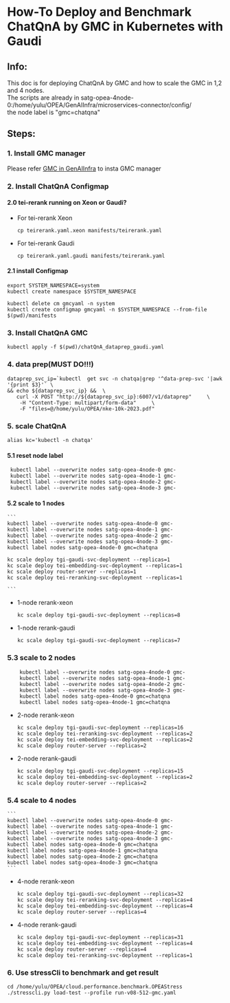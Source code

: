 # How-To Deploy and Benchmark ChatQnA by GMC in Kubernetes with Gaudi
## Info:
This doc is for deploying ChatQnA by GMC and how to scale the GMC in 1,2 and 4 nodes.
\
The scripts are already in satg-opea-4node-0:/home/yulu/OPEA/GenAIInfra/microservices-connector/config/
\
the node label is "gmc=chatqna"

## Steps:
### 1. Install GMC manager
Please refer  [GMC in GenAIInfra](https://github.com/opea-project/GenAIInfra/tree/main/microservices-connector) to insta GMC manager
### 2. Install ChatQnA Configmap
#### 2.0 tei-rerank running on Xeon or Gaudi?
- For tei-rerank Xeon
    ```
    cp teirerank.yaml.xeon manifests/teirerank.yaml
    ```
- For tei-rerank Gaudi
    ```
    cp teirerank.yaml.gaudi manifests/teirerank.yaml
    ```
#### 2.1 install Configmap
```
export SYSTEM_NAMESPACE=system
kubectl create namespace $SYSTEM_NAMESPACE

kubectl delete cm gmcyaml -n system
kubectl create configmap gmcyaml -n $SYSTEM_NAMESPACE --from-file $(pwd)/manifests
```
### 3. Install ChatQnA GMC

```
kubectl apply -f $(pwd)/chatQnA_dataprep_gaudi.yaml
```

### 4. data prep(MUST DO!!!)
```
dataprep_svc_ip=`kubectl  get svc -n chatqa|grep '^data-prep-svc '|awk '{print $3}'` \
&& echo ${dataprep_svc_ip} &&  \
   curl -X POST "http://${dataprep_svc_ip}:6007/v1/dataprep"     \
    -H "Content-Type: multipart/form-data"     \
    -F "files=@/home/yulu/OPEA/nke-10k-2023.pdf"
```

### 5. scale ChatQnA
```
alias kc='kubectl -n chatqa'
```
#### 5.1 reset node label
```
 kubectl label --overwrite nodes satg-opea-4node-0 gmc-
 kubectl label --overwrite nodes satg-opea-4node-1 gmc-
 kubectl label --overwrite nodes satg-opea-4node-2 gmc-
 kubectl label --overwrite nodes satg-opea-4node-3 gmc-
```

#### 5.2 scale to 1 nodes
    ```
    kubectl label --overwrite nodes satg-opea-4node-0 gmc-
    kubectl label --overwrite nodes satg-opea-4node-1 gmc-
    kubectl label --overwrite nodes satg-opea-4node-2 gmc-
    kubectl label --overwrite nodes satg-opea-4node-3 gmc-
    kubectl label nodes satg-opea-4node-0 gmc=chatqna

    kc scale deploy tgi-gaudi-svc-deployment --replicas=1
    kc scale deploy tei-embedding-svc-deployment --replicas=1
    kc scale deploy router-server --replicas=1
    kc scale deploy tei-reranking-svc-deployment --replicas=1

    ```

 - 1-node rerank-xeon
    
     ```
     kc scale deploy tgi-gaudi-svc-deployment --replicas=8
     ```
 - 1-node rerank-gaudi
    
     ```
     kc scale deploy tgi-gaudi-svc-deployment --replicas=7
     ```
 ### 5.3 scale to 2 nodes
```
    kubectl label --overwrite nodes satg-opea-4node-0 gmc-
    kubectl label --overwrite nodes satg-opea-4node-1 gmc-
    kubectl label --overwrite nodes satg-opea-4node-2 gmc-
    kubectl label --overwrite nodes satg-opea-4node-3 gmc-
    kubectl label nodes satg-opea-4node-0 gmc=chatqna
    kubectl label nodes satg-opea-4node-1 gmc=chatqna
```

 -  2-node rerank-xeon
    ```
    kc scale deploy tgi-gaudi-svc-deployment --replicas=16
    kc scale deploy tei-reranking-svc-deployment --replicas=2
    kc scale deploy tei-embedding-svc-deployment --replicas=2
    kc scale deploy router-server --replicas=2
    ```
 
 - 2-node rerank-gaudi
    ```
    kc scale deploy tgi-gaudi-svc-deployment --replicas=15
    kc scale deploy tei-embedding-svc-deployment --replicas=2
    kc scale deploy router-server --replicas=2
    ```

### 5.4 scale to 4 nodes
    ```
    kubectl label --overwrite nodes satg-opea-4node-0 gmc-
    kubectl label --overwrite nodes satg-opea-4node-1 gmc-
    kubectl label --overwrite nodes satg-opea-4node-2 gmc-
    kubectl label --overwrite nodes satg-opea-4node-3 gmc-
    kubectl label nodes satg-opea-4node-0 gmc=chatqna
    kubectl label nodes satg-opea-4node-1 gmc=chatqna
    kubectl label nodes satg-opea-4node-2 gmc=chatqna
    kubectl label nodes satg-opea-4node-3 gmc=chatqna
    ```
 
- 4-node rerank-xeon
    ```
    kc scale deploy tgi-gaudi-svc-deployment --replicas=32
    kc scale deploy tei-reranking-svc-deployment --replicas=4
    kc scale deploy tei-embedding-svc-deployment --replicas=4
    kc scale deploy router-server --replicas=4
    ```
 
- 4-node rerank-gaudi
    ```
    kc scale deploy tgi-gaudi-svc-deployment --replicas=31
    kc scale deploy tei-embedding-svc-deployment --replicas=4
    kc scale deploy router-server --replicas=4
    kc scale deploy tei-reranking-svc-deployment --replicas=1
    ```

### 6. Use stressCli to benchmark and get result
```
cd /home/yulu/OPEA/cloud.performance.benchmark.OPEAStress
./stresscli.py load-test --profile run-v08-512-gmc.yaml
```

